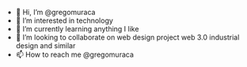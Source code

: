 - 👋 Hi, I’m @gregomuraca
- 👀 I’m interested in technology
- 🌱 I’m currently learning anything I like 
- 💞️ I’m looking to collaborate on web design project web 3.0 industrial design and similar 
- 📫 How to reach me @gregomuraca

<!---
gregomuraca/gregomuraca is a ✨ special ✨ repository because its `README.md` (this file) appears on your GitHub profile.
You can click the Preview link to take a look at your changes.
--->
